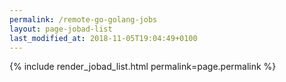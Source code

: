 ```yaml
---
permalink: /remote-go-golang-jobs
layout: page-jobad-list
last_modified_at: 2018-11-05T19:04:49+0100
---
```

{% include render_jobad_list.html permalink=page.permalink %}
